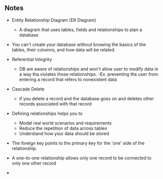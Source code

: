 ## Notes
- Entity Relationship Diagram (ER Diagram)
  - A diagram that uses tables, fields and relationships to plan a database 
- You can't create your database without knowing the basics of the tables, their columns, and how data will be related.
- Referential Integrity 
  - DB are aware of relationships and won't allow user to modify data in a way tha violates those relationships.
    -Ex. preventing the user from entering a record that refers to nonexistent data


- Cascade Delete 
  - if you delete a record and the database goes on and deletes other records associated with that record
- Defining relationships helps you to
  - Model real world scenarios and requirements 
  - Reduce the repetition of data across tables 
  - Understand how your data should be stored
- The foreign key points to the primary key for the 'one' side of the relationship.
- A one-to-one relationship allows only one record to be connected to only one other record
- 